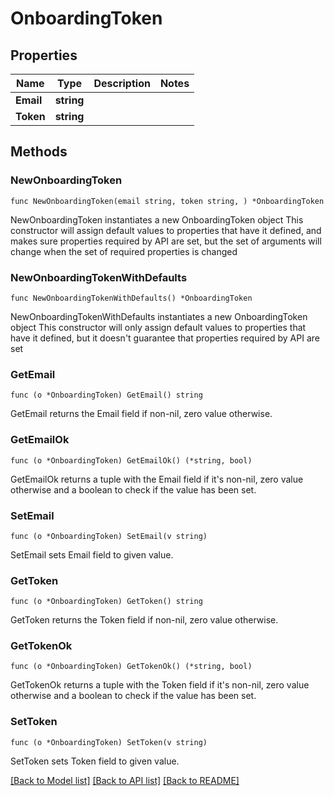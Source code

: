 # OnboardingToken

## Properties

Name | Type | Description | Notes
------------ | ------------- | ------------- | -------------
**Email** | **string** |  | 
**Token** | **string** |  | 

## Methods

### NewOnboardingToken

`func NewOnboardingToken(email string, token string, ) *OnboardingToken`

NewOnboardingToken instantiates a new OnboardingToken object
This constructor will assign default values to properties that have it defined,
and makes sure properties required by API are set, but the set of arguments
will change when the set of required properties is changed

### NewOnboardingTokenWithDefaults

`func NewOnboardingTokenWithDefaults() *OnboardingToken`

NewOnboardingTokenWithDefaults instantiates a new OnboardingToken object
This constructor will only assign default values to properties that have it defined,
but it doesn't guarantee that properties required by API are set

### GetEmail

`func (o *OnboardingToken) GetEmail() string`

GetEmail returns the Email field if non-nil, zero value otherwise.

### GetEmailOk

`func (o *OnboardingToken) GetEmailOk() (*string, bool)`

GetEmailOk returns a tuple with the Email field if it's non-nil, zero value otherwise
and a boolean to check if the value has been set.

### SetEmail

`func (o *OnboardingToken) SetEmail(v string)`

SetEmail sets Email field to given value.


### GetToken

`func (o *OnboardingToken) GetToken() string`

GetToken returns the Token field if non-nil, zero value otherwise.

### GetTokenOk

`func (o *OnboardingToken) GetTokenOk() (*string, bool)`

GetTokenOk returns a tuple with the Token field if it's non-nil, zero value otherwise
and a boolean to check if the value has been set.

### SetToken

`func (o *OnboardingToken) SetToken(v string)`

SetToken sets Token field to given value.



[[Back to Model list]](../README.md#documentation-for-models) [[Back to API list]](../README.md#documentation-for-api-endpoints) [[Back to README]](../README.md)


